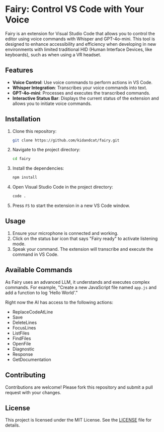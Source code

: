 # Fairy: Control VS Code with Your Voice

Fairy is an extension for Visual Studio Code that allows you to control the editor using voice commands with Whisper and GPT-4o-mini. This tool is designed to enhance accessibility and efficiency when developing in new environments with limited traditional HID (Human Interface Devices, like keyboards), such as when using a VR headset.

## Features

- **Voice Control**: Use voice commands to perform actions in VS Code.
- **Whisper Integration**: Transcribes your voice commands into text.
- **GPT-4o-mini**: Processes and executes the transcribed commands.
- **Interactive Status Bar**: Displays the current status of the extension and allows you to initiate voice commands.

## Installation

1. Clone this repository:
    ```bash
    git clone https://github.com/kidandcat/fairy.git
    ```
2. Navigate to the project directory:
    ```bash
    cd fairy
    ```
3. Install the dependencies:
    ```bash
    npm install
    ```
4. Open Visual Studio Code in the project directory:
    ```bash
    code .
    ```
5. Press `F5` to start the extension in a new VS Code window.

## Usage

1. Ensure your microphone is connected and working.
2. Click on the status bar icon that says "Fairy ready" to activate listening mode.
3. Speak your command. The extension will transcribe and execute the command in VS Code.

## Available Commands

As Fairy uses an advanced LLM, it understands and executes complex commands. For example, "Create a new JavaScript file named `app.js` and add a function to log 'Hello World'."

Right now the AI has access to the following actions:
- ReplaceCodeAtLine
- Save
- DeleteLines
- FocusLines
- ListFiles
- FindFiles
- OpenFile
- Diagnostic
- Response
- GetDocumentation

## Contributing

Contributions are welcome! Please fork this repository and submit a pull request with your changes.

## License

This project is licensed under the MIT License. See the [LICENSE](LICENSE) file for details.
